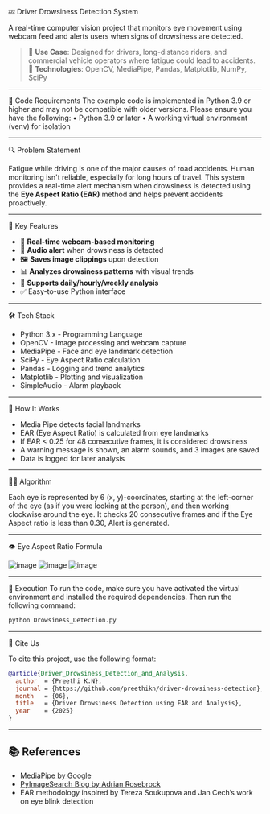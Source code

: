 💤 Driver Drowsiness Detection System

A real-time computer vision project that monitors eye movement using webcam feed and alerts users when signs of drowsiness are detected.

> 🚗 **Use Case**: Designed for drivers, long-distance riders, and commercial vehicle operators where fatigue could lead to accidents.  
> 🧠 **Technologies**: OpenCV, MediaPipe, Pandas, Matplotlib, NumPy, SciPy

---

🦄 Code Requirements 
The example code is implemented in Python 3.9 or higher and may not be compatible with older versions.
Please ensure you have the following:
•	Python 3.9 or later
•	A working virtual environment (venv) for isolation

---

 🔍 Problem Statement

Fatigue while driving is one of the major causes of road accidents. Human monitoring isn't reliable, especially for long hours of travel. This system provides a real-time alert mechanism when drowsiness is detected using the **Eye Aspect Ratio (EAR)** method and helps prevent accidents proactively.

---

 🎯 Key Features

- 🔄 **Real-time webcam-based monitoring**
- 🚨 **Audio alert** when drowsiness is detected
- 🖼️ **Saves image clippings** upon detection
- 📊 **Analyzes drowsiness patterns** with visual trends
- 📅 **Supports daily/hourly/weekly analysis**
- ✅ Easy-to-use Python interface

---

 🛠️ Tech Stack
 
- Python 3.x	 - Programming Language
- OpenCV    	 - Image processing and webcam capture
- MediaPipe	  - Face and eye landmark detection
- SciPy       - Eye Aspect Ratio calculation
- Pandas	     - Logging and trend analytics
- Matplotlib	 - Plotting and visualization
- SimpleAudio - 	Alarm playback

---

 📌 How It Works

- Media Pipe detects facial landmarks
- EAR (Eye Aspect Ratio) is calculated from eye landmarks
- If EAR < 0.25 for 48 consecutive frames, it is considered drowsiness
- A warning message is shown, an alarm sounds, and 3 images are saved
- Data is logged for later analysis

---

👨‍🔬 Algorithm 

Each eye is represented by 6 (x, y)-coordinates, starting at the left-corner of the eye (as if you were looking at the person), and then working clockwise around the eye.
It checks 20 consecutive frames and if the Eye Aspect ratio is less than 0.30, Alert is generated.

---

 👁 Eye Aspect Ratio Formula

 
![image](https://github.com/user-attachments/assets/21b619a9-56e9-47f6-bc3b-f5003fd84880)
![image](https://github.com/user-attachments/assets/fcee91f5-efc8-4d08-b6c8-ec621e74b518)
![image](https://github.com/user-attachments/assets/0cc55a1a-4f92-40e4-8e3e-1a3bd5e05845)

---

🐉 Execution
To run the code, make sure you have activated the virtual environment and installed the required dependencies. Then run the following command:


```bash
python Drowsiness_Detection.py
```

---

📌 Cite Us

To cite this project, use the following format:

```bibtex
@article{Driver_Drowsiness_Detection_and_Analysis,
  author  = {Preethi K.N},
  journal = {https://github.com/preethikn/driver-drowsiness-detection},
  month   = {06},
  title   = {Driver Drowsiness Detection using EAR and Analysis},
  year    = {2025}
}
```

---

## 📚 References

- [MediaPipe by Google](https://google.github.io/mediapipe/)
- [PyImageSearch Blog by Adrian Rosebrock](https://pyimagesearch.com)
- EAR methodology inspired by Tereza Soukupova and Jan Cech’s work on eye blink detection
